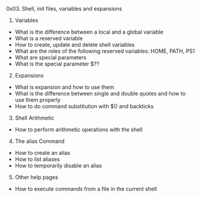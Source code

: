 0x03. Shell, init files, variables and expansions

1. Variables
* What is the difference between a local and a global variable
* What is a reserved variable
* How to create, update and delete shell variables
* What are the roles of the following reserved variables: HOME, PATH, PS1
* What are special parameters
* What is the special parameter $??

2. Expansions

* What is expansion and how to use them
* What is the difference between single and double quotes and how to use them properly
* How to do command substitution with $() and backticks

3. Shell Arithmetic

* How to perform arithmetic operations with the shell

4. The alias Command

* How to create an alias
* How to list aliases
* How to temporarily disable an alias

5. Other help pages

* How to execute commands from a file in the current shell